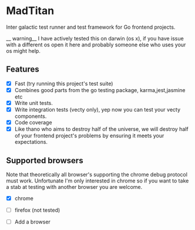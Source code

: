 # MadTitan

Inter galactic test runner and test framework for  Go frontend projects.

 __ warning__ I have actively tested this on darwin (os x), if you have issue
with a different os open it here and probably someone else who uses your os
might help.

## Features

- [x] Fast (try running this project's test suite)
- [x] Combines good parts from the go testing package, karma,jest,jasmine etc
- [x] Write unit tests.
- [x] Write integration tests (vecty only), yep now you can test your vecty components.
- [x] Code coverage
 - [x] Like thano who aims to destroy half of the universe, we will destroy half
 of your frontend project's problems by ensuring it meets your expectations.

## Supported browsers

Note that theoretically all browser's supporting the chrome debug protocol must
work. Unfortunate I'm only interested in chrome so if you want to take a stab
at testing with another browser you are welcome.

- [x] chrome
- [ ] firefox (not tested)
- [ ] Add a browser

